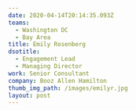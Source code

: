 ```yaml
---
date: 2020-04-14T20:14:35.093Z
teams:
  - Washington DC
  - Bay Area
title: Emily Rosenberg
dsotitle:
  - Engagement Lead
  - Managing Director
work: Senior Consultant
company: Booz Allen Hamilton
thumb_img_path: /images/emilyr.jpg
layout: post
---
```

